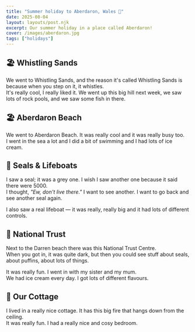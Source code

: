 ```yaml
---
title: "Summer holiday to Aberdaron, Wales 🏴󠁧󠁢󠁷󠁬󠁳󠁿"
date: 2025-08-04
layout: layouts/post.njk
excerpt: Our summer holiday in a place called Aberdaron!
cover: /images/aberdaron.jpg
tags: ["holidays"]
---
```


## 🏖️ Whistling Sands
We went to Whistling Sands, and the reason it's called Whistling Sands is because when you step on it, it whistles.  
It's really cool, I really liked it. We went up this big hill next week, we saw lots of rock pools, and we saw some fish in there.  

## 🏖️ Aberdaron Beach
We went to Aberdaron Beach. It was really cool and it was really busy too.  
I went in the sea a lot and I did a bit of swimming and I had lots of ice cream.  

## 🦭 Seals & Lifeboats
I saw a seal; it was a grey one. I wish I saw another one because it said there were 5000.  
I thought, *"Ew, don't live there."* I want to see another. I want to go back and see another seal again.  

I also saw a real lifeboat — it was really, really big and it had lots of different controls.  

## 🍁 National Trust
Next to the Darren beach there was this National Trust Centre.  
When you got in, it was quite dark, but then you could see stuff about seals, about puffins, about lots of things.  

It was really fun. I went in with my sister and my mum.  
We had ice cream every day. I got lots of different flavours.  

## 🏡 Our Cottage
I lived in a really nice cottage. It has this big fire that hangs down from the ceiling.  
It was really fun. I had a really nice and cosy bedroom.  

